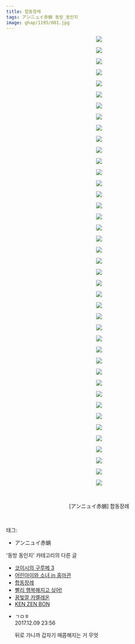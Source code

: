 ```yaml
---
title: 합동장례
tags: アンニュイ赤蛸 동방_동인지
image: ghap/1195/001.jpg
---
```

<div class="article">
<p style="text-align: center; clear: none; float: none;"><img src="{{ site.nasurl }}/ghap/1195/001.jpg"/></p>
<p style="text-align: center; clear: none; float: none;"><img src="{{ site.nasurl }}/ghap/1195/002.jpg"/></p>
<p style="text-align: center; clear: none; float: none;"><img src="{{ site.nasurl }}/ghap/1195/003.jpg"/></p>
<p style="text-align: center; clear: none; float: none;"><img src="{{ site.nasurl }}/ghap/1195/004.jpg"/></p>
<p style="text-align: center; clear: none; float: none;"><img src="{{ site.nasurl }}/ghap/1195/005.jpg"/></p>
<p style="text-align: center; clear: none; float: none;"><img src="{{ site.nasurl }}/ghap/1195/006.jpg"/></p>
<p style="text-align: center; clear: none; float: none;"><img src="{{ site.nasurl }}/ghap/1195/007.jpg"/></p>
<p style="text-align: center; clear: none; float: none;"><img src="{{ site.nasurl }}/ghap/1195/008.jpg"/></p>
<p style="text-align: center; clear: none; float: none;"><img src="{{ site.nasurl }}/ghap/1195/009.jpg"/></p>
<p style="text-align: center; clear: none; float: none;"><img src="{{ site.nasurl }}/ghap/1195/010.jpg"/></p>
<p style="text-align: center; clear: none; float: none;"><img src="{{ site.nasurl }}/ghap/1195/011.jpg"/></p>
<p style="text-align: center; clear: none; float: none;"><img src="{{ site.nasurl }}/ghap/1195/012.jpg"/></p>
<p style="text-align: center; clear: none; float: none;"><img src="{{ site.nasurl }}/ghap/1195/013.jpg"/></p>
<p style="text-align: center; clear: none; float: none;"><img src="{{ site.nasurl }}/ghap/1195/014.jpg"/></p>
<p style="text-align: center; clear: none; float: none;"><img src="{{ site.nasurl }}/ghap/1195/015.jpg"/></p>
<p style="text-align: center; clear: none; float: none;"><img src="{{ site.nasurl }}/ghap/1195/016.jpg"/></p>
<p style="text-align: center; clear: none; float: none;"><img src="{{ site.nasurl }}/ghap/1195/017.jpg"/></p>
<p style="text-align: center; clear: none; float: none;"><img src="{{ site.nasurl }}/ghap/1195/018.jpg"/></p>
<p style="text-align: center; clear: none; float: none;"><img src="{{ site.nasurl }}/ghap/1195/019.jpg"/></p>
<p style="text-align: center; clear: none; float: none;"><img src="{{ site.nasurl }}/ghap/1195/020.jpg"/></p>
<p style="text-align: center; clear: none; float: none;"><img src="{{ site.nasurl }}/ghap/1195/021.jpg"/></p>
<p style="text-align: center; clear: none; float: none;"><img src="{{ site.nasurl }}/ghap/1195/022.jpg"/></p>
<p style="text-align: center; clear: none; float: none;"><img src="{{ site.nasurl }}/ghap/1195/023.jpg"/></p>
<p style="text-align: center; clear: none; float: none;"><img src="{{ site.nasurl }}/ghap/1195/024.jpg"/></p>
<p style="text-align: center; clear: none; float: none;"><img src="{{ site.nasurl }}/ghap/1195/025.jpg"/></p>
<p style="text-align: center; clear: none; float: none;"><img src="{{ site.nasurl }}/ghap/1195/026.jpg"/></p>
<p style="text-align: center; clear: none; float: none;"><img src="{{ site.nasurl }}/ghap/1195/027.jpg"/></p>
<p style="text-align: center; clear: none; float: none;"><img src="{{ site.nasurl }}/ghap/1195/028.jpg"/></p>
<p style="text-align: center; clear: none; float: none;"><img src="{{ site.nasurl }}/ghap/1195/029.jpg"/></p>
<p style="text-align: center; clear: none; float: none;"><img src="{{ site.nasurl }}/ghap/1195/030.jpg"/></p>
<p style="text-align: center; clear: none; float: none;"><img src="{{ site.nasurl }}/ghap/1195/031.jpg"/></p>
<p style="text-align: center; clear: none; float: none;"><img src="{{ site.nasurl }}/ghap/1195/032.jpg"/></p>
<p style="text-align: center; clear: none; float: none;"><img src="{{ site.nasurl }}/ghap/1195/033.jpg"/></p>
<p style="text-align: center; clear: none; float: none;"><img src="{{ site.nasurl }}/ghap/1195/034.jpg"/></p>
<p style="text-align: center; clear: none; float: none;"><img src="{{ site.nasurl }}/ghap/1195/035.jpg"/></p>
<p style="text-align: center; clear: none; float: none;"><img src="{{ site.nasurl }}/ghap/1195/036.jpg"/></p>
<p style="text-align: center; clear: none; float: none;"><img src="{{ site.nasurl }}/ghap/1195/037.jpg"/></p>
<p style="text-align: center; clear: none; float: none;"><img src="{{ site.nasurl }}/ghap/1195/038.jpg"/></p>
<p style="text-align: center; clear: none; float: none;"><img src="{{ site.nasurl }}/ghap/1195/039.jpg"/></p>
<p style="text-align: center; clear: none; float: none;"><img src="{{ site.nasurl }}/ghap/1195/040.jpg"/></p>
<p style="text-align: center; clear: none; float: none;"><img src="{{ site.nasurl }}/ghap/1195/041.jpg"/></p>
<p style="text-align: center; clear: none; float: none;"><br/></p>
<p style="text-align: center; clear: none; float: none;">[アンニュイ赤蛸] 합동장례</p>
<p><br/></p>
</div><div class="tagTrail">
<p>태그: </p>
<ul>
<li>アンニュイ赤蛸</li>
</ul>
</div><div class="another">
<p>'동방 동인지' 카테고리의 다른 글</p>
<ul>
<li><a href="/2016-07-29-ghap_1197">코이시의 구루메 3</a></li>
<li><a href="/2016-07-29-ghap_1196">어린아이와 소녀 in 홍마관</a></li>
<li><a href="/2016-07-29-ghap_1195">합동장례</a></li>
<li><a href="/2016-07-28-ghap_1194">빨리 행복해지고 싶어!</a></li>
<li><a href="/2016-07-28-ghap_1193">꿈빛깔 카멜레온</a></li>
<li><a href="/2016-07-28-ghap_1192">KEN ZEN BON</a></li>
</ul>
</div><div class="cb_module cb_fluid">
<div class="cb_wrt cb_profile">
<div class="comment">
<ul>
<li class="cb_thumb_off" id="comment15148665">
<div class="cb_comment_area">
<div class="cb_info_area">
<div class="cb_section">
<span class="cb_nick_name">ㄱㅁㅎ</span>
</div>
<div class="cb_section">
<span class="cb_date">2017.12.09 23:56 </span>
</div>
</div>
<div class="cb_dsc_comment">
<p class="cb_dsc">
											뒤로 가니까 갑자기 매콤해지는 거 무엇
										</p>
</div>
</div></li>
</ul>
</div>
</div><!-- commentList close -->
</div>